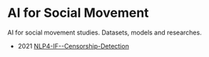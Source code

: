 # AI for Social Movement

AI for social movement studies. Datasets, models and researches.

- 2021 [NLP4-IF--Censorship-Detection](https://gitlab.com/NLP4IF/nlp4-if-censorship-detection)
